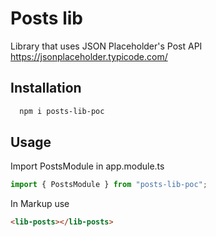 # Posts lib

Library that uses JSON Placeholder's Post API https://jsonplaceholder.typicode.com/

## Installation

```bash
  npm i posts-lib-poc
```

## Usage

Import PostsModule in app.module.ts

```javascript
import { PostsModule } from "posts-lib-poc";
```

In Markup use

```html
<lib-posts></lib-posts>
```
